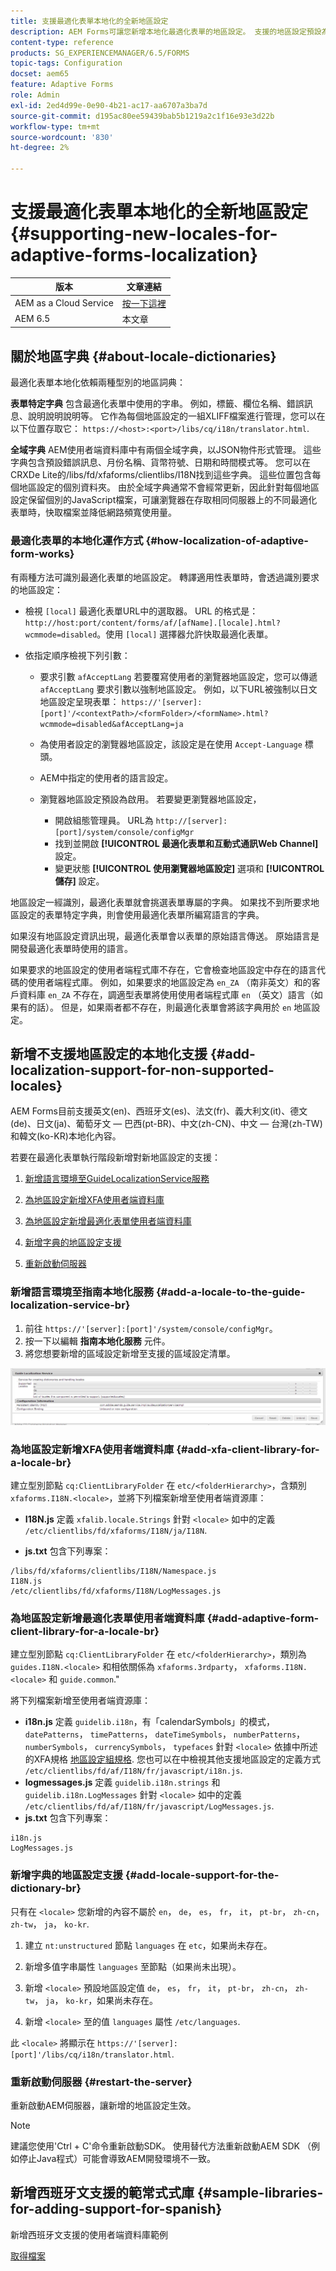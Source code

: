 ```yaml
---
title: 支援最適化表單本地化的全新地區設定
description: AEM Forms可讓您新增本地化最適化表單的地區設定。 支援的地區設定預設為英文、法文、德文和日文。
content-type: reference
products: SG_EXPERIENCEMANAGER/6.5/FORMS
topic-tags: Configuration
docset: aem65
feature: Adaptive Forms
role: Admin
exl-id: 2ed4d99e-0e90-4b21-ac17-aa6707a3ba7d
source-git-commit: d195ac80ee59439bab5b1219a2c1f16e93e3d22b
workflow-type: tm+mt
source-wordcount: '830'
ht-degree: 2%

---
```


# 支援最適化表單本地化的全新地區設定{#supporting-new-locales-for-adaptive-forms-localization}

| 版本 | 文章連結 |
| -------- | ---------------------------- |
| AEM as a Cloud Service  | [按一下這裡](https://experienceleague.adobe.com/docs/experience-manager-cloud-service/content/forms/adaptive-forms-authoring/authoring-adaptive-forms-foundation-components/supporting-new-language-localization.html) |
| AEM 6.5 | 本文章 |

## 關於地區字典 {#about-locale-dictionaries}

最適化表單本地化依賴兩種型別的地區詞典：

**表單特定字典** 包含最適化表單中使用的字串。 例如，標籤、欄位名稱、錯誤訊息、說明說明說明等。 它作為每個地區設定的一組XLIFF檔案進行管理，您可以在以下位置存取它： `https://<host>:<port>/libs/cq/i18n/translator.html`.

**全域字典** AEM使用者端資料庫中有兩個全域字典，以JSON物件形式管理。 這些字典包含預設錯誤訊息、月份名稱、貨幣符號、日期和時間模式等。 您可以在CRXDe Lite的/libs/fd/xfaforms/clientlibs/I18N找到這些字典。 這些位置包含每個地區設定的個別資料夾。 由於全域字典通常不會經常更新，因此針對每個地區設定保留個別的JavaScript檔案，可讓瀏覽器在存取相同伺服器上的不同最適化表單時，快取檔案並降低網路頻寬使用量。

### 最適化表單的本地化運作方式 {#how-localization-of-adaptive-form-works}

有兩種方法可識別最適化表單的地區設定。 轉譯適用性表單時，會透過識別要求的地區設定：

* 檢視 `[local]` 最適化表單URL中的選取器。 URL 的格式是：`http://host:port/content/forms/af/[afName].[locale].html?wcmmode=disabled`。使用 `[local]` 選擇器允許快取最適化表單。

* 依指定順序檢視下列引數：

   * 要求引數 `afAcceptLang`
若要覆寫使用者的瀏覽器地區設定，您可以傳遞 `afAcceptLang` 要求引數以強制地區設定。 例如，以下URL被強制以日文地區設定呈現表單：
     `https://'[server]:[port]'/<contextPath>/<formFolder>/<formName>.html?wcmmode=disabled&afAcceptLang=ja`

   * 為使用者設定的瀏覽器地區設定，該設定是在使用 `Accept-Language` 標頭。

   * AEM中指定的使用者的語言設定。

   * 瀏覽器地區設定預設為啟用。 若要變更瀏覽器地區設定，
      * 開啟組態管理員。 URL為 `http://[server]:[port]/system/console/configMgr`
      * 找到並開啟 **[!UICONTROL 最適化表單和互動式通訊Web Channel]** 設定。
      * 變更狀態 **[!UICONTROL 使用瀏覽器地區設定]** 選項和  **[!UICONTROL 儲存]** 設定。

地區設定一經識別，最適化表單就會挑選表單專屬的字典。 如果找不到所要求地區設定的表單特定字典，則會使用最適化表單所編寫語言的字典。

如果沒有地區設定資訊出現，最適化表單會以表單的原始語言傳送。 原始語言是開發最適化表單時使用的語言。

如果要求的地區設定的使用者端程式庫不存在，它會檢查地區設定中存在的語言代碼的使用者端程式庫。 例如，如果要求的地區設定為 `en_ZA` （南非英文）和的客戶資料庫 `en_ZA` 不存在，調適型表單將使用使用者端程式庫 `en` （英文）語言（如果有的話）。 但是，如果兩者都不存在，則最適化表單會將該字典用於 `en` 地區設定。

## 新增不支援地區設定的本地化支援 {#add-localization-support-for-non-supported-locales}

AEM Forms目前支援英文(en)、西班牙文(es)、法文(fr)、義大利文(it)、德文(de)、日文(ja)、葡萄牙文 — 巴西(pt-BR)、中文(zh-CN)、中文 — 台灣(zh-TW)和韓文(ko-KR)本地化內容。

若要在最適化表單執行階段新增對新地區設定的支援：

1. [新增語言環境至GuideLocalizationService服務](../../forms/using/supporting-new-language-localization.md#p-add-a-locale-to-the-guide-localization-service-br-p)

1. [為地區設定新增XFA使用者端資料庫](../../forms/using/supporting-new-language-localization.md#p-add-xfa-client-library-for-a-locale-br-p)

1. [為地區設定新增最適化表單使用者端資料庫](../../forms/using/supporting-new-language-localization.md#p-add-adaptive-form-client-library-for-a-locale-br-p)
1. [新增字典的地區設定支援](../../forms/using/supporting-new-language-localization.md#p-add-locale-support-for-the-dictionary-br-p)
1. [重新啟動伺服器](../../forms/using/supporting-new-language-localization.md#p-restart-the-server-p)

### 新增語言環境至指南本地化服務 {#add-a-locale-to-the-guide-localization-service-br}

1. 前往 `https://'[server]:[port]'/system/console/configMgr`。
1. 按一下以編輯 **指南本地化服務** 元件。
1. 將您想要新增的區域設定新增至支援的區域設定清單。

![GuideLocalizationService](assets/configservice.png)

### 為地區設定新增XFA使用者端資料庫 {#add-xfa-client-library-for-a-locale-br}

建立型別節點 `cq:ClientLibraryFolder` 在 `etc/<folderHierarchy>`，含類別 `xfaforms.I18N.<locale>`，並將下列檔案新增至使用者端資源庫：

* **I18N.js** 定義 `xfalib.locale.Strings` 針對 `<locale>` 如中的定義 `/etc/clientlibs/fd/xfaforms/I18N/ja/I18N`.

* **js.txt** 包含下列專案：

```text
/libs/fd/xfaforms/clientlibs/I18N/Namespace.js
I18N.js
/etc/clientlibs/fd/xfaforms/I18N/LogMessages.js
```

### 為地區設定新增最適化表單使用者端資料庫 {#add-adaptive-form-client-library-for-a-locale-br}

建立型別節點 `cq:ClientLibraryFolder` 在 `etc/<folderHierarchy>`，類別為 `guides.I18N.<locale>` 和相依關係為 `xfaforms.3rdparty`， `xfaforms.I18N.<locale>` 和 `guide.common`.&quot;

將下列檔案新增至使用者端資源庫：

* **i18n.js** 定義 `guidelib.i18n`，有「calendarSymbols」的模式， `datePatterns`， `timePatterns`， `dateTimeSymbols`， `numberPatterns`， `numberSymbols`， `currencySymbols`， `typefaces` 針對 `<locale>` 依據中所述的XFA規格 [地區設定組規格](https://helpx.adobe.com/content/dam/Adobe/specs/xfa_spec_3_3.pdf). 您也可以在中檢視其他支援地區設定的定義方式 `/etc/clientlibs/fd/af/I18N/fr/javascript/i18n.js`.
* **logmessages.js** 定義 `guidelib.i18n.strings` 和 `guidelib.i18n.LogMessages` 針對 `<locale>` 如中的定義 `/etc/clientlibs/fd/af/I18N/fr/javascript/LogMessages.js`.
* **js.txt** 包含下列專案：

```text
i18n.js
LogMessages.js
```

### 新增字典的地區設定支援 {#add-locale-support-for-the-dictionary-br}

只有在 `<locale>` 您新增的內容不屬於 `en`， `de`， `es`， `fr`， `it`， `pt-br`， `zh-cn`， `zh-tw`， `ja`， `ko-kr`.

1. 建立 `nt:unstructured` 節點 `languages` 在 `etc`，如果尚未存在。

1. 新增多值字串屬性 `languages` 至節點（如果尚未出現）。
1. 新增 `<locale>` 預設地區設定值 `de`， `es`， `fr`， `it`， `pt-br`， `zh-cn`， `zh-tw`， `ja`， `ko-kr`，如果尚未存在。

1. 新增 `<locale>` 至的值 `languages` 屬性 `/etc/languages`.

此 `<locale>` 將顯示在 `https://'[server]:[port]'/libs/cq/i18n/translator.html`.

### 重新啟動伺服器 {#restart-the-server}

重新啟動AEM伺服器，讓新增的地區設定生效。

>[!NOTE]
>
> 建議您使用&#39;Ctrl + C&#39;命令重新啟動SDK。 使用替代方法重新啟動AEM SDK （例如停止Java程式）可能會導致AEM開發環境不一致。

## 新增西班牙文支援的範常式式庫 {#sample-libraries-for-adding-support-for-spanish}

新增西班牙文支援的使用者端資料庫範例

[取得檔案](assets/sample.zip)
